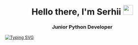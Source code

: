 <h1 align="center">Hello there, I'm Serhii</a> 
<img src="https://github.com/blackcater/blackcater/raw/main/images/Hi.gif" height="32"/></h1>
<h3 align="center">Junior Python Developer</h3>

[![Typing SVG](https://readme-typing-svg.herokuapp.com?color=%2336BCF7&lines=Machine+learning)](https://git.io/typing-svg)
